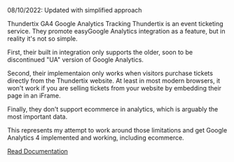 08/10/2022: Updated with simplified approach

Thundertix GA4 Google Analytics Tracking
Thundertix is an event ticketing service. They promote easyGoogle Analytics integration as a feature, but in reality it's not so simple.

First, their built in integration only supports the older, soon to be discontinued "UA" version of Google Analytics.

Second, their implementaion only works when visitors purchase tickets directly from the Thundertix website. At least in most modern browsers, it won't work if you are selling tickets from your website by embedding their page in an iFrame.

Finally, they don't support ecommerce in analytics, which is arguably the most important data.

This represents my attempt to work around those limitations and get Google Analytics 4 implemented and working, including ecommerce.

[Read Documentation](https://magicalbrad.github.io/thundertixGA4/)
